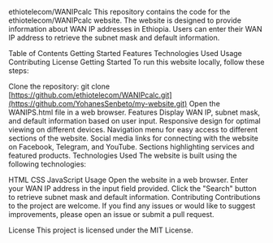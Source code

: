 ethiotelecom/WANIPcalc
This repository contains the code for the ethiotelecom/WANIPcalc website. The website is designed to provide information about WAN IP addresses in Ethiopia. Users can enter their WAN IP address to retrieve the subnet mask and default information.

Table of Contents
Getting Started
Features
Technologies Used
Usage
Contributing
License
Getting Started
To run this website locally, follow these steps:

Clone the repository: git clone [https://github.com/ethiotelecom/WANIPcalc.git](https://github.com/YohanesSenbeto/my-website.git)
Open the WANIPS.html file in a web browser.
Features
Display WAN IP, subnet mask, and default information based on user input.
Responsive design for optimal viewing on different devices.
Navigation menu for easy access to different sections of the website.
Social media links for connecting with the website on Facebook, Telegram, and YouTube.
Sections highlighting services and featured products.
Technologies Used
The website is built using the following technologies:

HTML
CSS
JavaScript
Usage
Open the website in a web browser.
Enter your WAN IP address in the input field provided.
Click the "Search" button to retrieve subnet mask and default information.
Contributing
Contributions to the project are welcome. If you find any issues or would like to suggest improvements, please open an issue or submit a pull request.

License
This project is licensed under the MIT License.
